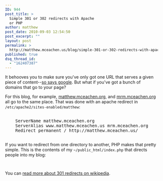 ```yaml
---
ID: 944
post_title: >
  Simple 301 or 302 redirects with Apache
  or PHP
author: matthew
post_date: 2010-09-03 12:54:50
post_excerpt: ""
layout: post
permalink: >
  http://matthew.mceachen.us/blog/simple-301-or-302-redirects-with-apache-php-944.html
published: true
dsq_thread_id:
  - "162407387"
---
```

It behooves you to make sure you've only got one URL that serves a given piece of content--<a href="http://www.google.com/support/webmasters/bin/answer.py?hl=en&answer=93633">so says google</a>. But what if you've got a bunch of domains that go to your page? 

For this blog, for example, <a href="http://matthew.mceachen.org">matthew.mceachen.org</a>, and <a href="http://matthew.mceachen.us">mrm.mceachen.org</a> all go to the same place. That was done with an apache redirect in <code>/etc/apache2/sites-enabled/matthew</code>:

<!--more-->

<pre lang="xml">
<VirtualHost *:80>
    ServerName matthew.mceachen.org
    ServerAlias www.matthew.mceachen.us mrm.mceachen.org
    Redirect permanent / http://matthew.mceachen.us/
</VirtualHost>
</pre>

If you want to redirect from one directory to another, PHP makes that pretty simple. This is the contents of my <code>~/public_html/index.php</code> that directs people into my blog:

<pre lang="php">
<?php
header('Location: http://matthew.mceachen.us/blog/');
?>
</pre>

You can <a href="http://en.wikipedia.org/wiki/301_redirect">read more about 301 redirects on wikipedia</a>.